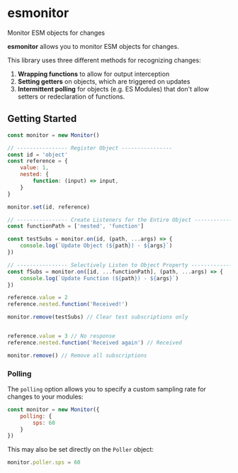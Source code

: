# esmonitor
 Monitor ESM objects for changes

**esmonitor** allows you to monitor ESM objects for changes.

This library uses three different methods for recognizing changes:
1. **Wrapping functions** to allow for output interception
2. **Setting getters** on objects, which are triggered on updates
3. **Intermittent polling** for objects (e.g. ES Modules) that don't allow setters or redeclaration of functions.

## Getting Started
```js
const monitor = new Monitor()

// ---------------- Register Object ----------------
const id = 'object'
const reference = {
    value: 1,
    nested: {
        function: (input) => input, 
    }
}

monitor.set(id, reference)

// ---------------- Create Listeners for the Entire Object ----------------
const functionPath = ['nested', 'function']

const testSubs = monitor.on(id, (path, ...args) => {
    console.log(`Update Object (${path}) - ${args}`)
})

// ---------------- Selectively Listen to Object Property ----------------
const fSubs = monitor.on([id, ...functionPath], (path, ...args) => {
    console.log(`Update Function (${path}) - ${args}`)
})

reference.value = 2
reference.nested.function('Received!')

monitor.remove(testSubs) // Clear test subscriptions only


reference.value = 3 // No response
reference.nested.function('Received again') // Received

monitor.remove() // Remove all subscriptions
```


### Polling
The `polling` option allows you to specify a custom sampling rate for changes to your modules: 

```js
const monitor = new Monitor({
    polling: {
        sps: 60
    }
})
```

This may also be set directly on the `Poller` object:
```js
monitor.poller.sps = 60
```
